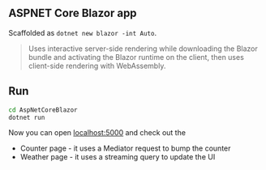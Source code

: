 ## ASPNET Core Blazor app

Scaffolded as `dotnet new blazor -int Auto`.

> Uses interactive server-side rendering while downloading the Blazor bundle and activating the Blazor runtime on the client, then uses client-side rendering with WebAssembly.

## Run

```sh
cd AspNetCoreBlazor
dotnet run
```

Now you can open [localhost:5000](http://localhost:5000) and check out the
* Counter page - it uses a Mediator request to bump the counter
* Weather page - it uses a streaming query to update the UI
